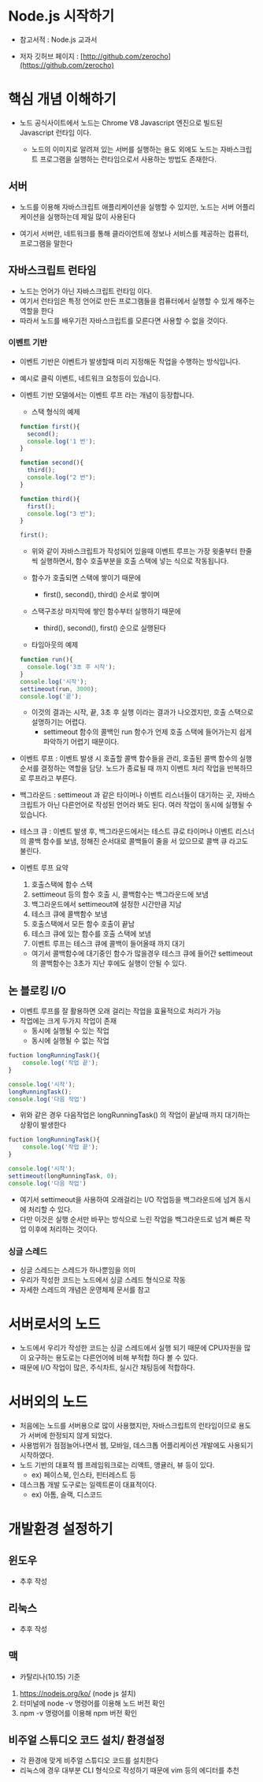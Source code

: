 # Node.js 시작하기

- 참고서적 : Node.js 교과서

- 저자 깃허브 페이지 : [http://github.com/zerocho](https://github.com/zerocho)



# 핵심 개념 이해하기

- 노드 공식사이트에서 노드는 Chrome V8 Javascript 엔진으로 빌드된 Javascript 런타임 이다.

  - 노드의 이미지로 알려져 있는 서버를 실행하는 용도 외에도 노드는 자바스크립트 프로그램을 실행하는 런타임으로서 사용하는 방법도 존재한다.

    

## 서버

- 노드를 이용해 자바스크립트 애플리케이션을 실행할 수 있지만, 노드는 서버 어플리케이션을 실행하는데 제일 많이 사용된다

- 여기서 서버란, 네트워크를 통해 클라이언트에 정보나 서비스를 제공하는 컴퓨터, 프로그램을 말한다

  

## 자바스크립트 런타임

- 노드는 언어가 아닌 자바스크립트 런타임 이다.
- 여기서 런타임은 특정 언어로 만든 프로그램들을 컴퓨터에서 실행할 수 있게 해주는 역할을 한다
- 따라서 노드를 배우기전 자바스크립트를 모른다면 사용할 수 없을 것이다.



### 이벤트 기반

- 이벤트 기반은 이벤트가 발생할때 미리 지정해둔 작업을 수행하는 방식입니다.

- 예시로 클릭 이벤트, 네트워크 요청등이 있습니다.

- 이벤트 기반 모델에서는 이벤트 루프 라는 개념이 등장합니다.

  - 스택 형식의 예제

  ```jsx
  function first(){
  	second();
  	console.log('1 번');
  }
  
  function second(){
  	third();
  	console.log("2 번");
  }
  
  function third(){
  	first();
  	console.log("3 번");
  }
  
  first();
  ```

  - 위와 같이 자바스크립트가 작성되어 있을때 이벤트 루프는 가장 윗줄부터 한줄씩 실행하면서, 함수 호출부분을 호출 스택에 넣는 식으로 작동됩니다.

  - 함수가 호출되면 스택에 쌓이기 때문에

    - first(), second(), third() 순서로 쌓이며

  - 스택구조상 마지막에 쌓인 함수부터 실행하기 때문에

    - third(), second(), first() 순으로 실행된다

    

  - 타임아웃의 예제

  ```jsx
  function run(){
  	console.log('3초 후 시작');
  }
  console.log('시작');
  settimeout(run, 3000);
  console.log('끝');
  ```

  - 이것의 결과는 시작, 끝, 3초 후 실행 이라는 결과가 나오겠지만, 호출 스택으로 설명하기는 어렵다.
    - settimeout 함수의 콜백인 run 함수가 언제 호출 스택에 들어가는지 쉽게 파악하기 어렵기 때문이다.

  

- 이벤트 루프 : 이벤트 발생 시 호출할 콜백 함수들을 관리, 호출된 콜백 함수의 실행 순서를 결정하는 역할을 담당. 노드가 종료될 때 까지 이벤트 처리 작업을 반복하므로 루프라고 부른다.

- 백그라운드 : settimeout 과 같은 타이머나 이벤트 리스너들이 대기하는 곳, 자바스크립트가 아닌 다른언어로 작성된 언어라 봐도 된다. 여러 작업이 동시에 실행될 수 있습니다.

- 테스크 큐 : 이벤트 발생 후, 백그라운드에서는 테스트 큐로 타이머나 이벤트 리스너의 콜백 함수를 보냄, 정해진 순서대로 콜백들이 줄을 서 있으므로 콜백 큐 라고도 불린다.

- 이벤트 루프 요약

  1. 호출스택에 함수 스택
  2. settimeout 등의 함수 호출 시, 콜백함수는 백그라운드에 보냄
  3. 백그라운드에서 settimeout에 설정한 시간만큼 지남
  4. 테스크 큐에 콜백함수 보냄
  5. 호출스택에서 모든 함수 호출이 끝남
  6. 테스크 큐에 있는 함수를 호출 스택에 보냄
  7. 이벤트 루프는 테스크 큐에 콜백이 들어올때 까지 대기

  

  - 여기서 콜백함수에 대기중인 함수가 많을경우 테스크 큐에 들어간 settimeout의 콜백함수는 3초가 지난 후에도 실행이 안될 수 있다.



## 논 블로킹 I/O

- 이벤트 루프를 잘 활용하면 오래 걸리는 작업을 효율적으로 처리가 가능
- 작업에는 크게 두가지 작업이 존재
  - 동시에 실행될 수 있는 작업
  - 동시에 실행될 수 없는 작업

```jsx
fuction longRunningTask(){
	console.log('작업 끝');
}

console.log('시작');
longRunningTask();
console.log('다음 작업')
```

- 위와 같은 경우 다음작업은 longRunningTask() 의 작업이 끝날때 까지 대기하는 상황이 발생한다

```jsx
fuction longRunningTask(){
	console.log('작업 끝');
}

console.log('시작');
settimeout(longRunningTask, 0);
console.log('다음 작업')
```

- 여기서 settimeout을 사용하여 오래걸리는 I/O 작업등을 백그라운드에 넘겨 동시에 처리할 수 있다.
- 다만 이것은 실행 순서만 바꾸는 방식으로 느린 작업을 백그라운드로 넘겨 빠른 작업 이후에 처리하는 것이다.



### 싱글 스레드

- 싱글 스레드는 스레드가 하나뿐임을 의미
- 우리가 작성한 코드는 노드에서 싱글 스레드 형식으로 작동
- 자세한 스레드의 개념은 운영체제 문서를 참고



# 서버로서의 노드

- 노드에서 우리가 작성한 코드는 싱글 스레드에서 실행 되기 때문에 CPU자원을 많이 요구하는 용도로는 다른언어에 비해 부적합 하다 볼 수 있다.
- 때문에 I/O 작업이 많은, 주식차트, 실시간 채팅등에 적합하다.



# 서버외의 노드

- 처음에는 노드를 서버용으로 많이 사용했지만, 자바스크립트의 런타임이므로 용도가 서버에 한정되지 않게 되었다.
- 사용범위가 점점늘어나면서 웹, 모바일, 데스크톱 어플리케이션 개발에도 사용되기 시작하였다.
- 노드 기반의 대표적 웹 프레임워크로는 리액트, 앵귤러, 뷰 등이 있다.
  - ex) 페이스북, 인스타, 핀터레스트 등
- 데스크톱 개발 도구로는 일렉트론이 대표적이다.
  - ex) 아톰, 슬랙, 디스코드



# 개발환경 설정하기



## 윈도우

- 추후 작성



## 리눅스

- 추후 작성



## 맥

- 카탈리나(10.15) 기준

1. https://nodejs.org/ko/ (node js 설치)
2. 터미널에 node -v 명령어를 이용해 노드 버전 확인
3. npm -v 명령어를 이용해 npm 버전 확인



## 비주얼 스튜디오 코드 설치/ 환경설정

- 각 환경에 맞게 비주얼 스튜디오 코드를 설치한다
- 리눅스에 경우 대부분 CLI 형식으로 작성하기 때문에 vim 등의 에디터를 추천
